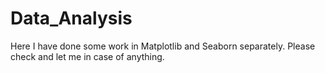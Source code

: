 # Data_Analysis
Here I have done some work in Matplotlib and Seaborn separately.
Please check and let me in case of anything.

